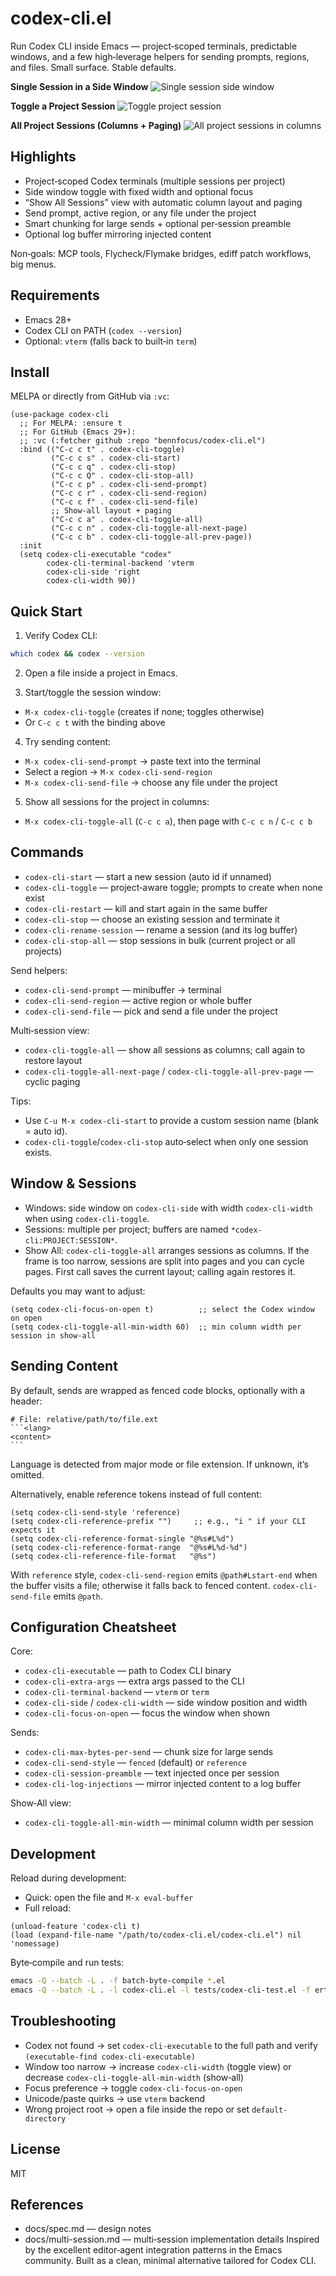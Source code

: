 # codex-cli.el

Run Codex CLI inside Emacs — project‑scoped terminals, predictable windows, and a few high‑leverage helpers for sending prompts, regions, and files. Small surface. Stable defaults.

**Single Session in a Side Window**
![Single session side window](./assets/single-session2.png)

**Toggle a Project Session**
![Toggle project session](./assets/toggle-session.png)

**All Project Sessions (Columns + Paging)**
![All project sessions in columns](./assets/multi-sessions.png)


## Highlights

- Project‑scoped Codex terminals (multiple sessions per project)
- Side window toggle with fixed width and optional focus
- “Show All Sessions” view with automatic column layout and paging
- Send prompt, active region, or any file under the project
- Smart chunking for large sends + optional per‑session preamble
- Optional log buffer mirroring injected content

Non‑goals: MCP tools, Flycheck/Flymake bridges, ediff patch workflows, big menus.


## Requirements

- Emacs 28+
- Codex CLI on PATH (`codex --version`)
- Optional: `vterm` (falls back to built‑in `term`)


## Install

MELPA or directly from GitHub via `:vc`:

```elisp
(use-package codex-cli
  ;; For MELPA: :ensure t
  ;; For GitHub (Emacs 29+):
  ;; :vc (:fetcher github :repo "bennfocus/codex-cli.el")
  :bind (("C-c c t" . codex-cli-toggle)
         ("C-c c s" . codex-cli-start)
         ("C-c c q" . codex-cli-stop)
         ("C-c c Q" . codex-cli-stop-all)
         ("C-c c p" . codex-cli-send-prompt)
         ("C-c c r" . codex-cli-send-region)
         ("C-c c f" . codex-cli-send-file)
         ;; Show-all layout + paging
         ("C-c c a" . codex-cli-toggle-all)
         ("C-c c n" . codex-cli-toggle-all-next-page)
         ("C-c c b" . codex-cli-toggle-all-prev-page))
  :init
  (setq codex-cli-executable "codex"
        codex-cli-terminal-backend 'vterm
        codex-cli-side 'right
        codex-cli-width 90))
```


## Quick Start

1) Verify Codex CLI:

```bash
which codex && codex --version
```

2) Open a file inside a project in Emacs.

3) Start/toggle the session window:

- `M-x codex-cli-toggle` (creates if none; toggles otherwise)
- Or `C-c c t` with the binding above

4) Try sending content:

- `M-x codex-cli-send-prompt` → paste text into the terminal
- Select a region → `M-x codex-cli-send-region`
- `M-x codex-cli-send-file` → choose any file under the project

5) Show all sessions for the project in columns:

- `M-x codex-cli-toggle-all` (`C-c c a`), then page with `C-c c n` / `C-c c b`


## Commands

- `codex-cli-start` — start a new session (auto id if unnamed)
- `codex-cli-toggle` — project‑aware toggle; prompts to create when none exist
- `codex-cli-restart` — kill and start again in the same buffer
- `codex-cli-stop` — choose an existing session and terminate it
- `codex-cli-rename-session` — rename a session (and its log buffer)
- `codex-cli-stop-all` — stop sessions in bulk (current project or all projects)

Send helpers:
- `codex-cli-send-prompt` — minibuffer → terminal
- `codex-cli-send-region` — active region or whole buffer
- `codex-cli-send-file` — pick and send a file under the project

Multi‑session view:
- `codex-cli-toggle-all` — show all sessions as columns; call again to restore layout
- `codex-cli-toggle-all-next-page` / `codex-cli-toggle-all-prev-page` — cyclic paging

Tips:
- Use `C-u M-x codex-cli-start` to provide a custom session name (blank = auto id).
- `codex-cli-toggle`/`codex-cli-stop` auto‑select when only one session exists.


## Window & Sessions

- Windows: side window on `codex-cli-side` with width `codex-cli-width` when using `codex-cli-toggle`.
- Sessions: multiple per project; buffers are named `*codex-cli:PROJECT:SESSION*`.
- Show All: `codex-cli-toggle-all` arranges sessions as columns. If the frame is too narrow, sessions are split into pages and you can cycle pages. First call saves the current layout; calling again restores it.

Defaults you may want to adjust:

```elisp
(setq codex-cli-focus-on-open t)          ;; select the Codex window on open
(setq codex-cli-toggle-all-min-width 60)  ;; min column width per session in show-all
```


## Sending Content

By default, sends are wrapped as fenced code blocks, optionally with a header:

````
# File: relative/path/to/file.ext
```<lang>
<content>
```
````

Language is detected from major mode or file extension. If unknown, it’s omitted.

Alternatively, enable reference tokens instead of full content:

```elisp
(setq codex-cli-send-style 'reference)
(setq codex-cli-reference-prefix "")     ;; e.g., "i " if your CLI expects it
(setq codex-cli-reference-format-single "@%s#L%d")
(setq codex-cli-reference-format-range  "@%s#L%d-%d")
(setq codex-cli-reference-file-format   "@%s")
```

With `reference` style, `codex-cli-send-region` emits `@path#Lstart-end` when the buffer visits a file; otherwise it falls back to fenced content. `codex-cli-send-file` emits `@path`.


## Configuration Cheatsheet

Core:
- `codex-cli-executable` — path to Codex CLI binary
- `codex-cli-extra-args` — extra args passed to the CLI
- `codex-cli-terminal-backend` — `vterm` or `term`
- `codex-cli-side` / `codex-cli-width` — side window position and width
- `codex-cli-focus-on-open` — focus the window when shown

Sends:
- `codex-cli-max-bytes-per-send` — chunk size for large sends
- `codex-cli-send-style` — `fenced` (default) or `reference`
- `codex-cli-session-preamble` — text injected once per session
- `codex-cli-log-injections` — mirror injected content to a log buffer

Show‑All view:
- `codex-cli-toggle-all-min-width` — minimal column width per session


## Development

Reload during development:

- Quick: open the file and `M-x eval-buffer`
- Full reload:

```elisp
(unload-feature 'codex-cli t)
(load (expand-file-name "/path/to/codex-cli.el/codex-cli.el") nil 'nomessage)
```

Byte‑compile and run tests:

```bash
emacs -Q --batch -L . -f batch-byte-compile *.el
emacs -Q --batch -L . -l codex-cli.el -l tests/codex-cli-test.el -f ert-run-tests-batch-and-exit
```


## Troubleshooting

- Codex not found → set `codex-cli-executable` to the full path and verify `(executable-find codex-cli-executable)`
- Window too narrow → increase `codex-cli-width` (toggle view) or decrease `codex-cli-toggle-all-min-width` (show‑all)
- Focus preference → toggle `codex-cli-focus-on-open`
- Unicode/paste quirks → use `vterm` backend
- Wrong project root → open a file inside the repo or set `default-directory`


## License

MIT


## References

- docs/spec.md — design notes
- docs/multi-session.md — multi‑session implementation details
Inspired by the excellent editor‑agent integration patterns in the Emacs community. Built as a clean, minimal alternative tailored for Codex CLI.
